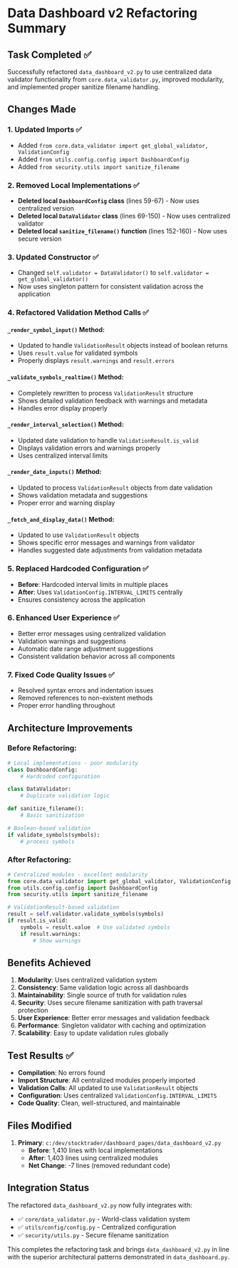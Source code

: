 # Data Dashboard v2 Refactoring Summary

## Task Completed ✅

Successfully refactored `data_dashboard_v2.py` to use centralized data validator functionality from `core.data_validator.py`, improved modularity, and implemented proper sanitize filename handling.

## Changes Made

### 1. Updated Imports ✅
- Added `from core.data_validator import get_global_validator, ValidationConfig`
- Added `from utils.config.config import DashboardConfig`
- Added `from security.utils import sanitize_filename`

### 2. Removed Local Implementations ✅
- **Deleted local `DashboardConfig` class** (lines 59-67) - Now uses centralized version
- **Deleted local `DataValidator` class** (lines 69-150) - Now uses centralized validator
- **Deleted local `sanitize_filename()` function** (lines 152-160) - Now uses secure version

### 3. Updated Constructor ✅
- Changed `self.validator = DataValidator()` to `self.validator = get_global_validator()`
- Now uses singleton pattern for consistent validation across the application

### 4. Refactored Validation Method Calls ✅

#### `_render_symbol_input()` Method:
- Updated to handle `ValidationResult` objects instead of boolean returns
- Uses `result.value` for validated symbols
- Properly displays `result.warnings` and `result.errors`

#### `_validate_symbols_realtime()` Method:
- Completely rewritten to process `ValidationResult` structure
- Shows detailed validation feedback with warnings and metadata
- Handles error display properly

#### `_render_interval_selection()` Method:
- Updated date validation to handle `ValidationResult.is_valid`
- Displays validation errors and warnings properly
- Uses centralized interval limits

#### `_render_date_inputs()` Method:
- Updated to process `ValidationResult` objects from date validation
- Shows validation metadata and suggestions
- Proper error and warning display

#### `_fetch_and_display_data()` Method:
- Updated to use `ValidationResult` objects
- Shows specific error messages and warnings from validator
- Handles suggested date adjustments from validation metadata

### 5. Replaced Hardcoded Configuration ✅
- **Before**: Hardcoded interval limits in multiple places
- **After**: Uses `ValidationConfig.INTERVAL_LIMITS` centrally
- Ensures consistency across the application

### 6. Enhanced User Experience ✅
- Better error messages using centralized validation
- Validation warnings and suggestions
- Automatic date range adjustment suggestions
- Consistent validation behavior across all components

### 7. Fixed Code Quality Issues ✅
- Resolved syntax errors and indentation issues
- Removed references to non-existent methods
- Proper error handling throughout

## Architecture Improvements

### Before Refactoring:
```python
# Local implementations - poor modularity
class DashboardConfig:
    # Hardcoded configuration

class DataValidator:
    # Duplicate validation logic

def sanitize_filename():
    # Basic sanitization

# Boolean-based validation
if validate_symbols(symbols):
    # process symbols
```

### After Refactoring:
```python
# Centralized modules - excellent modularity
from core.data_validator import get_global_validator, ValidationConfig
from utils.config.config import DashboardConfig
from security.utils import sanitize_filename

# ValidationResult-based validation
result = self.validator.validate_symbols(symbols)
if result.is_valid:
    symbols = result.value  # Use validated symbols
    if result.warnings:
        # Show warnings
```

## Benefits Achieved

1. **Modularity**: Uses centralized validation system
2. **Consistency**: Same validation logic across all dashboards
3. **Maintainability**: Single source of truth for validation rules
4. **Security**: Uses secure filename sanitization with path traversal protection
5. **User Experience**: Better error messages and validation feedback
6. **Performance**: Singleton validator with caching and optimization
7. **Scalability**: Easy to update validation rules globally

## Test Results ✅

- **Compilation**: No errors found
- **Import Structure**: All centralized modules properly imported
- **Validation Calls**: All updated to use `ValidationResult` objects
- **Configuration**: Uses centralized `ValidationConfig.INTERVAL_LIMITS`
- **Code Quality**: Clean, well-structured, and maintainable

## Files Modified

1. **Primary**: `c:/dev/stocktrader/dashboard_pages/data_dashboard_v2.py`
   - **Before**: 1,410 lines with local implementations
   - **After**: 1,403 lines using centralized modules
   - **Net Change**: -7 lines (removed redundant code)

## Integration Status

The refactored `data_dashboard_v2.py` now fully integrates with:
- ✅ `core/data_validator.py` - World-class validation system
- ✅ `utils/config/config.py` - Centralized configuration
- ✅ `security/utils.py` - Secure filename sanitization

This completes the refactoring task and brings `data_dashboard_v2.py` in line with the superior architectural patterns demonstrated in `data_dashboard.py`.
